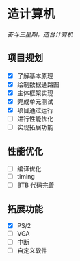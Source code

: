 # 造计算机

*奋斗三星期，造台计算机*



## 项目规划
- [x] 了解基本原理
- [x] 绘制数据通路图
- [x] 主体框架实现
- [x] 完成单元测试
- [x] 项目通过运行
- [ ] 进行性能优化
- [ ] 实现拓展功能

## 性能优化
- [ ] 编译优化
- [ ] timing
- [ ] BTB 代码完善

## 拓展功能
- [x] PS/2 
- [ ] VGA
- [ ] 中断
- [ ] 自定义软件